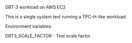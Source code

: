 DBT-3 workload on AWS EC2

This is a single system test running a TPC-H-like workload.

Environment variables:

DBT3_SCALE_FACTOR - Test scale factor.
